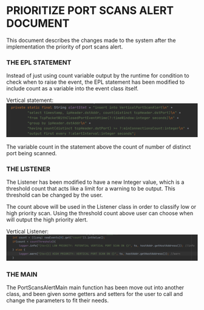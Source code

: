 # PRIORITIZE PORT SCANS ALERT DOCUMENT

This document describes the changes made to the system after the implementation the priority of port scans alert.

### THE EPL STATEMENT

Instead of just using count variable output by the runtime for condition to check when to raise the event, the EPL statement has been modified to include count as a variable into the event class itself.

Vertical statement:
![vertical EPL modified](images/verticalEPL.png)

The variable count in the statement above the count of number of distinct port being scanned.


### THE LISTENER

The Listener has been modified to have a new Integer value, which is a threshold count that acts like a limit for a warning to be output. This threshold can be changed by the user.

The count above will be used in the Listener class in order to classify low or high priority scan. Using the threshold count above user can choose when will output the high priority alert.

Vertical Listener:
![vertical listener](images/verticalListener.png) 


### THE MAIN

The PortScansAlertMain main function has been move out into another class, and been given some getters and setters for the user to call and change the parameters to fit their needs.